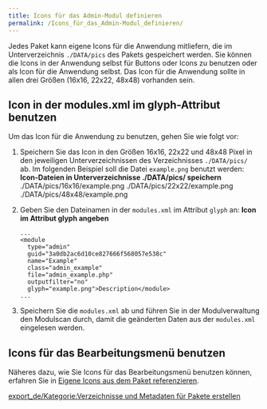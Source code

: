 ```yaml
---
title: Icons für das Admin-Modul definieren
permalink: /Icons_für_das_Admin-Modul_definieren/
---
```


Jedes Paket kann eigene Icons für die Anwendung mitliefern, die im Unterverzeichnis `./DATA/pics` des Pakets gespeichert werden. Sie können die Icons in der Anwendung selbst für Buttons oder Icons zu benutzen oder als Icon für die Anwendung selbst. Das Icon für die Anwendung sollte in allen drei Größen (16x16, 22x22, 48x48) vorhanden sein.

Icon in der modules.xml im glyph-Attribut benutzen
--------------------------------------------------

Um das Icon für die Anwendung zu benutzen, gehen Sie wie folgt vor:

1.  Speichern Sie das Icon in den Größen 16x16, 22x22 und 48x48 Pixel in den jeweiligen Unterverzeichnissen des Verzeichnisses `./DATA/pics/` ab. Im folgenden Beispiel soll die Datei `example.png` benutzt werden: **Icon-Dateien in Unterverzeichnisse ./DATA/pics/ speichern**
        <nowiki>./DATA/pics/16x16/example.png
        ./DATA/pics/22x22/example.png
        ./DATA/pics/48x48/example.png</nowiki>

2.  Geben Sie den Dateinamen in der `modules.xml` im Attribut `glyph` an: **Icon im Attribut glyph angeben**
    ~~~~ {.xml}
    ...
    <module
      type="admin"
      guid="3a0db2ac6d10ce827666f568057e538c"
      name="Example"
      class="admin_example"
      file="admin_example.php"
      outputfilter="no"
      glyph="example.png">Description</module>
    ...
    ~~~~

3.  Speichern Sie die `modules.xml` ab und führen Sie in der Modulverwaltung den Modulscan durch, damit die geänderten Daten aus der `modules.xml` eingelesen werden.

Icons für das Bearbeitungsmenü benutzen
---------------------------------------

Näheres dazu, wie Sie Icons für das Bearbeitungsmenü benutzen können, erfahren Sie in [Eigene Icons aus dem Paket referenzieren](/Eigene_Icons_aus_dem_Paket_referenzieren ).

[export_de/Kategorie:Verzeichnisse und Metadaten für Pakete erstellen](export_de/Kategorie:Verzeichnisse_und_Metadaten_für_Pakete_erstellen )